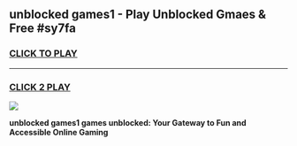 
## unblocked games1 - Play Unblocked Gmaes & Free #sy7fa
<h3>
<a href="https://news.freeplayer.one?title=unblocked_games1&ref=03M">CLICK TO PLAY</a></h3>
<hr>

<h3>
<a href="https://news.freeplayer.one?title=unblocked_games1&ref=03M">CLICK 2 PLAY</a>
  
</h3>

<a href="https://news.freeplayer.one?title=unblocked_games1&ref=03M"><img src="https://clearcache.store/games.png"></a>


**unblocked games1 games unblocked: Your Gateway to Fun and Accessible Online Gaming**
